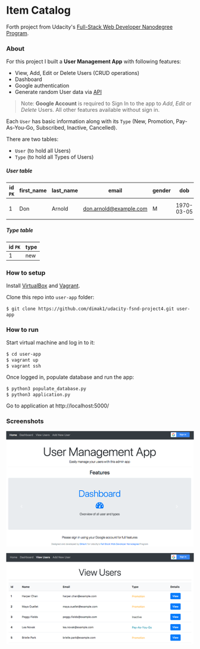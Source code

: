 # Item Catalog

Forth project from Udacity's [Full-Stack Web Developer Nanodegree Program](https://www.udacity.com/course/full-stack-web-developer-nanodegree--nd004).

### About

For this project I built a __User Management App__ with following features:
 - View, Add, Edit or Delete Users (CRUD operations)
 - Dashboard
 - Google authentication
 - Generate random User data via [API](https://randomuser.me/)

> Note: __Google Account__ is required to Sign In to the app to _Add_, _Edit_ or _Delete_ Users. All other features available without sign in.

Each `User` has basic information along with its `Type` (New, Promotion, Pay-As-You-Go, Subscribed, Inactive, Cancelled).

There are two tables:
- `User` (to hold all Users)
- `Type` (to hold all Types of Users)

##### User table

| id `PK` | first_name | last_name | email | gender | dob | phone | address | city | state | country | post | register_date | type_id `FK` | picture |
| ---- | --- | --- | --- | --- | --- | --- | --- | --- | --- | --- | --- | --- | --- | --- |
| 1 | Don | Arnold | don.arnold@example.com | M | 1970-03-05 | (973)-130-6982 | 3741 Spring St | Eugene | New York | US | 12594 | 2013-05-13 | 1 | picture_url |

##### Type table

| id `PK` | type |
| --- | --- |
| 1 | new |

### How to setup

Install [VirtualBox](https://www.virtualbox.org/wiki/Downloads) and [Vagrant](https://www.vagrantup.com/downloads.html).

Clone this repo into `user-app` folder:

```
$ git clone https://github.com/dimak1/udacity-fsnd-project4.git user-app
```

### How to run

Start virtual machine and log in to it:

```
$ cd user-app
$ vagrant up
$ vagrant ssh
```

Once logged in, populate database and run the app:
```
$ python3 populate_database.py
$ python3 application.py
```

Go to application at http://localhost:5000/

### Screenshots

![Home Page](https://github.com/dimak1/udacity-fsnd-project4/blob/master/static/screenshots/home-page.png)

![View Users Page](https://github.com/dimak1/udacity-fsnd-project4/blob/master/static/screenshots/view-users.png)
